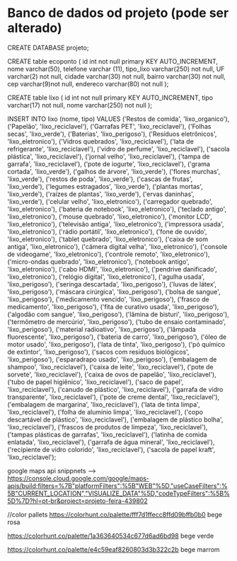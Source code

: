 # Banco de dados od projeto (pode ser alterado)

CREATE DATABASE projeto;


CREATE table ecoponto (
    id int not null primary KEY AUTO_INCREMENT,
    nome varchar(50),
    telefone varchar (11),
    tipo_lixo varchar(250) not null,
    UF varchar(2) not null,
    cidade varchar(30) not null,
    bairro varchar(30) not null,
    cep varchar(9)not null,
    endereco varchar(80) not null
);

CREATE table lixo (
    id int not null primary KEY AUTO_INCREMENT,
    tipo varchar(17) not null,
    nome varchar(250) not null
);

INSERT INTO lixo (nome, tipo)
VALUES 
    ('Restos de comida', 'lixo_organico'),
    ('Papelão', 'lixo_reciclavel'),
    ('Garrafas PET', 'lixo_reciclavel'),
    ('Folhas secas', 'lixo_verde'),
    ('Baterias', 'lixo_perigoso'),
    ('Resíduos eletrônicos', 'lixo_eletronico'),
    ('Vidros quebrados', 'lixo_reciclavel'),
    ('lata de refrigerante', 'lixo_reciclavel'),
    ('vidro de perfume', 'lixo_reciclavel'),
    ('sacola plástica', 'lixo_reciclavel'),
    ('jornal velho', 'lixo_reciclavel'),
    ('tampa de garrafa', 'lixo_reciclavel'),
    ('pote de iogurte', 'lixo_reciclavel'),
    ('grama cortada', 'lixo_verde'),
    ('galhos de árvore', 'lixo_verde'),
    ('flores murchas', 'lixo_verde'),
    ('restos de poda', 'lixo_verde'),
    ('cascas de frutas', 'lixo_verde'),
    ('legumes estragados', 'lixo_verde'),
    ('plantas mortas', 'lixo_verde'),
    ('raízes de plantas', 'lixo_verde'),
    ('ervas daninhas', 'lixo_verde'),
    ('celular velho', 'lixo_eletronico'),
    ('carregador quebrado', 'lixo_eletronico'),
    ('bateria de notebook', 'lixo_eletronico'),
    ('teclado antigo', 'lixo_eletronico'),
    ('mouse quebrado', 'lixo_eletronico'),
    ('monitor LCD', 'lixo_eletronico'),
    ('televisão antiga', 'lixo_eletronico'),
    ('impressora usada', 'lixo_eletronico'),
    ('rádio portátil', 'lixo_eletronico'),
    ('fone de ouvido', 'lixo_eletronico'),
    ('tablet quebrado', 'lixo_eletronico'),
    ('caixa de som antiga', 'lixo_eletronico'),
    ('câmera digital velha', 'lixo_eletronico'),
    ('console de videogame', 'lixo_eletronico'),
    ('controle remoto', 'lixo_eletronico'),
    ('micro-ondas quebrado', 'lixo_eletronico'),
    ('notebook antigo', 'lixo_eletronico'),
    ('cabo HDMI', 'lixo_eletronico'),
    ('pendrive danificado', 'lixo_eletronico'),
    ('relógio digital', 'lixo_eletronico'),
    ('agulha usada', 'lixo_perigoso'),
    ('seringa descartada', 'lixo_perigoso'),
    ('luvas de látex', 'lixo_perigoso'),
    ('máscara cirúrgica', 'lixo_perigoso'),
    ('bolsa de sangue', 'lixo_perigoso'),
    ('medicamento vencido', 'lixo_perigoso'),
    ('frasco de medicamento', 'lixo_perigoso'),
    ('fita de curativo usada', 'lixo_perigoso'),
    ('algodão com sangue', 'lixo_perigoso'),
    ('lâmina de bisturi', 'lixo_perigoso'),
    ('termômetro de mercúrio', 'lixo_perigoso'),
    ('tubo de ensaio contaminado', 'lixo_perigoso'),
    ('material radioativo', 'lixo_perigoso'),
    ('lâmpada fluorescente', 'lixo_perigoso'),
    ('bateria de carro', 'lixo_perigoso'),
    ('óleo de motor usado', 'lixo_perigoso'),
    ('lata de tinta', 'lixo_perigoso'),
    ('pó químico de extintor', 'lixo_perigoso'),
    ('sacos com resíduos biológicos', 'lixo_perigoso'),
    ('esparadrapo usado', 'lixo_perigoso'),
    ('embalagem de shampoo', 'lixo_reciclavel'),
    ('caixa de leite', 'lixo_reciclavel'),
    ('pote de sorvete', 'lixo_reciclavel'),
    ('caixa de ovos de papelão', 'lixo_reciclavel'),
    ('tubo de papel higiênico', 'lixo_reciclavel'),
    ('saco de papel', 'lixo_reciclavel'),
    ('canudo de plástico', 'lixo_reciclavel'),
    ('garrafa de vidro transparente', 'lixo_reciclavel'),
    ('pote de creme dental', 'lixo_reciclavel'),
    ('embalagem de margarina', 'lixo_reciclavel'),
    ('lata de tinta limpa', 'lixo_reciclavel'),
    ('folha de alumínio limpa', 'lixo_reciclavel'),
    ('copo descartável de plástico', 'lixo_reciclavel'),
    ('embalagem de plástico bolha', 'lixo_reciclavel'),
    ('frascos de produtos de limpeza', 'lixo_reciclavel'),
    ('tampas plásticas de garrafas', 'lixo_reciclavel'),
    ('latinha de comida enlatada', 'lixo_reciclavel'),
    ('garrafa de água mineral', 'lixo_reciclavel'),
    ('recipiente de vidro colorido', 'lixo_reciclavel'),
    ('sacola de papel kraft', 'lixo_reciclavel');






    


    

google maps api snippnets --> https://console.cloud.google.com/google/maps-apis/build;filters=%7B"platformFilters":%5B"WEB"%5D,"useCaseFilters":%5B"CURRENT_LOCATION","VISUALIZE_DATA"%5D,"codeTypeFilters":%5B%5D%7D?hl=pt-br&project=projeto-feira-439802

//color pallets
https://colorhunt.co/palette/fff7d1ffecc8ffd09bffb0b0
bege rosa

https://colorhunt.co/palette/1a363640534c677d6ad6bd98
bege verde    

https://colorhunt.co/palette/e4c59eaf8260803d3b322c2b
bege marrom
